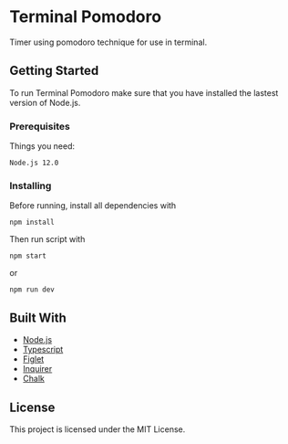 # Terminal Pomodoro

Timer using pomodoro technique for use in terminal.

## Getting Started

To run Terminal Pomodoro make sure that you have installed the lastest version of Node.js.

### Prerequisites

Things you need:

```
Node.js 12.0
```

### Installing

Before running, install all dependencies with

```
npm install
```

Then run script with

```
npm start
```

or

```
npm run dev
```

## Built With

-   [Node.js](https://nodejs.org/)
-   [Typescript](https://www.typescriptlang.org/)
-   [Figlet](https://www.npmjs.com/package/figlet)
-   [Inquirer](https://www.npmjs.com/package/inquirer)
-   [Chalk](https://www.npmjs.com/package/chalk)

## License

This project is licensed under the MIT License.
